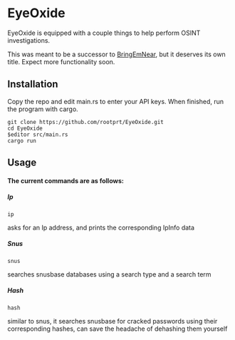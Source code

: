 # EyeOxide
EyeOxide is equipped with a couple things to help perform OSINT investigations.

This was meant to be a successor to [BringEmNear](https://github.com/rootprt/BringEmNear), but it deserves its own title. Expect more functionality soon.

## Installation
Copy the repo and edit main.rs to enter your API keys. When finished, run the program with cargo.
```
git clone https://github.com/rootprt/EyeOxide.git
cd EyeOxide
$editor src/main.rs
cargo run
```

## Usage
#### The current commands are as follows:

##### Ip
```
ip 
```
asks for an Ip address, and prints the corresponding IpInfo data

##### Snus
```
snus
```
searches snusbase databases using a search type and a search term

##### Hash
```
hash 
```
similar to snus, it searches snusbase for cracked passwords using their corresponding hashes, can save the headache of dehashing them yourself
